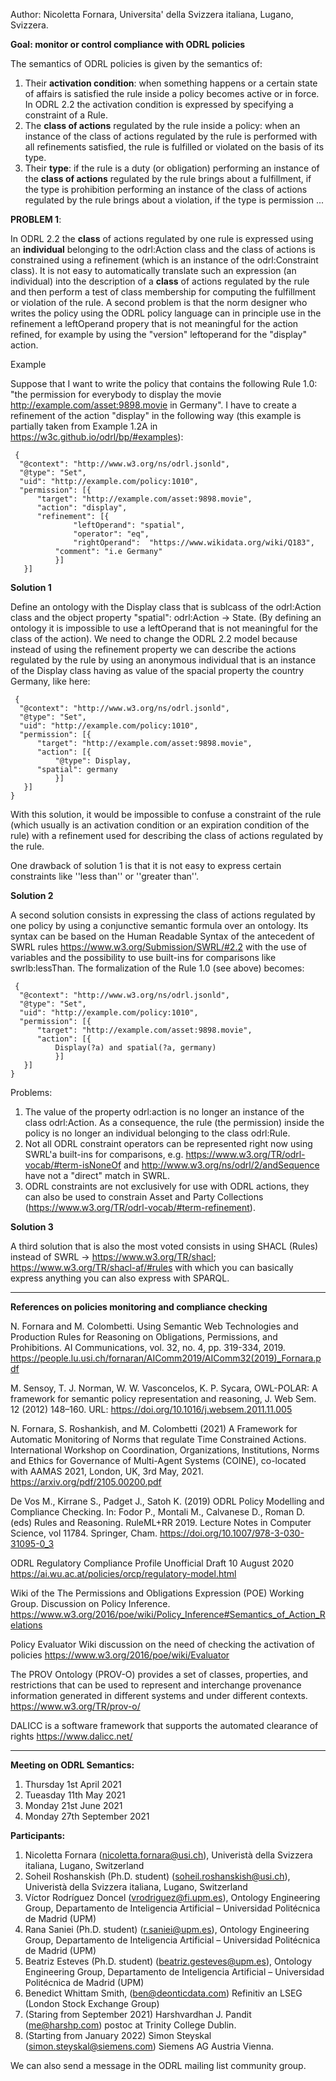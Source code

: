 Author: Nicoletta Fornara, Universita' della Svizzera italiana, Lugano, Svizzera.

**Goal: monitor or control compliance with ODRL policies**

The semantics of ODRL policies is given by the semantics of:

1. Their **activation condition**: when something happens or a certain state of affairs is satisfied the rule inside a policy becomes active or in force. In ODRL 2.2 the activation condition is expressed by specifying a constraint of a Rule.
2. The **class of actions** regulated by the rule inside a policy: when an instance of the class of actions regulated by the rule is performed with all refinements satisfied, the rule is fulfilled or violated on the basis of its type.
3. Their **type**: if the rule is a duty (or obligation) performing an instance of the **class of actions** regulated by the rule brings about a fulfillment, if the type is prohibition performing an instance of the class of actions regulated by the rule brings about a violation, if the type is permission ...


**PROBLEM 1**: 

In ODRL 2.2 the **class** of actions regulated by one rule is expressed using an **individual** belonging to the odrl:Action class and the class of actions is constrained using a refinement (which is an instance of the odrl:Constraint class). It is not easy to automatically translate such an expression (an individual) into the description of a **class** of actions regulated by the rule and then perform a test of class membership for computing the fulfillment or violation of the rule. 
A second problem is that the norm designer who writes the policy using the ODRL policy language can in principle use in the refinement a leftOperand propery that is not meaningful for the  action refined, for example by using the "version" leftoperand for the "display" action.

Example

Suppose that I want to write the policy that contains the following Rule 1.0: "the permission for everybody to display the movie http://example.com/asset:9898.movie in Germany". 
I have to create a refinement of the action "display" in the following way (this example is partially taken from Example 1.2A in https://w3c.github.io/odrl/bp/#examples): 

     {
      "@context": "http://www.w3.org/ns/odrl.jsonld",
      "@type": "Set",
      "uid": "http://example.com/policy:1010",
      "permission": [{
 	      "target": "http://example.com/asset:9898.movie",
	      "action": "display",
	      "refinement": [{
                  "leftOperand": "spatial",
                  "operator": "eq",
                  "rightOperand":  "https://www.wikidata.org/wiki/Q183",
	          "comment": "i.e Germany"
              }]
       }]
   

**Solution 1**

Define an ontology with the Display class that is sublcass of the odrl:Action class and the object property "spatial": odrl:Action -> State. (By defining an ontology it is impossible to use a leftOperand that is not meaningful for the class of the action). We need to change the ODRL 2.2 model because instead of using the refinement property we can describe the actions regulated by the rule by using an anonymous individual that is an instance of the Display class having as value of the spacial property the country Germany, like here:

     {
      "@context": "http://www.w3.org/ns/odrl.jsonld",
      "@type": "Set",
      "uid": "http://example.com/policy:1010",
      "permission": [{
 	      "target": "http://example.com/asset:9898.movie",
	      "action": [{
	          "@type": Display,
		  "spatial": germany
              }]
       }]
    }


With this solution, it would be impossible to confuse a constraint of the rule (which usually is an activation condition or an expiration condition of the rule) with a refinement used for describing the class of actions regulated by the rule.

One drawback of solution 1 is that it is not easy to express certain constraints like ''less than'' or ''greater than''.

**Solution 2**

A second solution consists in expressing the class of actions regulated by one policy by using a conjunctive semantic formula over an ontology. 
Its syntax can be based on the Human Readable Syntax of the antecedent of SWRL rules https://www.w3.org/Submission/SWRL/#2.2 with the use of variables and the possibility to use built-ins for comparisons like swrlb:lessThan. The formalization of the Rule 1.0 (see above) becomes:


     {
      "@context": "http://www.w3.org/ns/odrl.jsonld",
      "@type": "Set",
      "uid": "http://example.com/policy:1010",
      "permission": [{
 	      "target": "http://example.com/asset:9898.movie",
	      "action": [{
	          Display(?a) and spatial(?a, germany)
              }]
       }]
    }


Problems:
1. The value of the property odrl:action is no longer an instance of the class odrl:Action. As a consequence, the rule (the permission) inside the policy is no longer an individual belonging to the class odrl:Rule.
2. Not all ODRL constraint operators can be represented right now using SWRL'a built-ins for comparisons, e.g. https://www.w3.org/TR/odrl-vocab/#term-isNoneOf and
http://www.w3.org/ns/odrl/2/andSequence have not a "direct" match in SWRL.
3. ODRL constraints are not exclusively for use with ODRL actions, they can also be used to constrain Asset and Party Collections (https://www.w3.org/TR/odrl-vocab/#term-refinement).


**Solution 3**

A third solution that is also the most voted consists in using SHACL (Rules) instead of SWRL -> https://www.w3.org/TR/shacl; https://www.w3.org/TR/shacl-af/#rules
with which you can basically express anything you can also express with SPARQL.






-------------------------------------------------------

**References on policies monitoring and compliance checking**

N. Fornara and M. Colombetti. Using Semantic Web Technologies and Production Rules for Reasoning on Obligations, Permissions, and Prohibitions. AI Communications, vol. 32, no. 4, pp. 319-334, 2019. https://people.lu.usi.ch/fornaran/AIComm2019/AIComm32(2019)_Fornara.pdf

M. Sensoy, T. J. Norman, W. W. Vasconcelos, K. P. Sycara, OWL-POLAR: A framework for semantic policy representation and reasoning, J. Web Sem. 12 (2012) 148–160. URL:
https://doi.org/10.1016/j.websem.2011.11.005

N. Fornara, S. Roshankish, and M. Colombetti (2021) A Framework for Automatic Monitoring of Norms that regulate Time Constrained Actions. International Workshop on Coordination, Organizations, Institutions, Norms and Ethics for Governance of Multi-Agent Systems (COINE), co-located with AAMAS 2021, London, UK, 3rd May, 2021. https://arxiv.org/pdf/2105.00200.pdf

De Vos M., Kirrane S., Padget J., Satoh K. (2019) ODRL Policy Modelling and Compliance Checking. In: Fodor P., Montali M., Calvanese D., Roman D. (eds) Rules and Reasoning. RuleML+RR 2019. Lecture Notes in Computer Science, vol 11784. Springer, Cham. https://doi.org/10.1007/978-3-030-31095-0_3

ODRL Regulatory Compliance Profile Unofficial Draft 10 August 2020 https://ai.wu.ac.at/policies/orcp/regulatory-model.html

Wiki of the The Permissions and Obligations Expression (POE) Working Group. Discussion on Policy Inference. https://www.w3.org/2016/poe/wiki/Policy_Inference#Semantics_of_Action_Relations

Policy Evaluator Wiki discussion on the need of checking the activation of policies https://www.w3.org/2016/poe/wiki/Evaluator

The PROV Ontology (PROV-O) provides a set of classes, properties, and restrictions that can be used to represent and interchange provenance information generated in different systems and under different contexts. https://www.w3.org/TR/prov-o/

DALICC is a software framework that supports the automated clearance of rights https://www.dalicc.net/

-----------------------------

**Meeting on ODRL Semantics:**

1. Thursday 1st April 2021
2. Tueasday 11th May 2021
3. Monday 21st June 2021
4. Monday 27th September 2021

**Participants:**
  
  1. Nicoletta Fornara (nicoletta.fornara@usi.ch),  Univeristà della Svizzera italiana, Lugano, Switzerland
  2. Soheil Roshanskish (Ph.D. student) (soheil.roshanskish@usi.ch), Univeristà della Svizzera italiana, Lugano, Switzerland
  3. Víctor Rodríguez Doncel (vrodriguez@fi.upm.es), Ontology Engineering Group, Departamento de Inteligencia Artificial – Universidad Politécnica de Madrid (UPM)
  4. Rana Saniei (Ph.D. student) (r.saniei@upm.es), Ontology Engineering Group, Departamento de Inteligencia Artificial – Universidad Politécnica de Madrid (UPM)
  5. Beatriz Esteves (Ph.D. student) (beatriz.gesteves@upm.es), Ontology Engineering Group, Departamento de Inteligencia Artificial – Universidad Politécnica de Madrid (UPM)
  6. Benedict Whittam Smith, (ben@deonticdata.com) Refinitiv an LSEG (London Stock Exchange Group)
  7. (Staring from September 2021) Harshvardhan J. Pandit (me@harshp.com) postoc at Trinity College Dublin.
  8. (Starting from January 2022) Simon Steyskal (simon.steyskal@siemens.com) Siemens AG Austria Vienna.

 We can also send a message in the ODRL mailing list community group.
 
